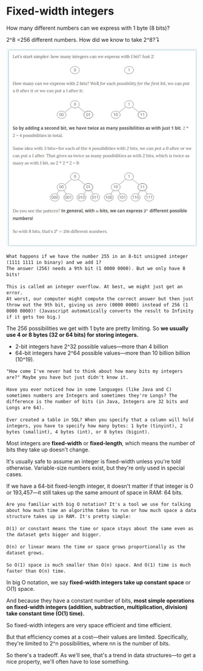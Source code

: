 # Fixed-width integers

How many different numbers can we express with 1 byte (8 bits)?

2^8 =256 different numbers. How did we know to take 2^8?↴

![Texto alternativo](img/14.jpg)

~~~
What happens if we have the number 255 in an 8-bit unsigned integer (1111 1111 in binary) and we add 1? 
The answer (256) needs a 9th bit (1 0000 0000). But we only have 8 bits!

This is called an integer overflow. At best, we might just get an error. 
At worst, our computer might compute the correct answer but then just throw out the 9th bit, giving us zero (0000 0000) instead of 256 (1 0000 0000)! (Javascript automatically converts the result to Infinity if it gets too big.)
~~~

The 256 possibilities we get with 1 byte are pretty limiting. So **we usually use 4 or 8 bytes (32 or 64 bits) for storing integers.**

- 2-bit integers have 2^32 possible values—more than 4 billion
- 64-bit integers have 2^64 possible values—more than 10 billion billion (10^19).

~~~
"How come I've never had to think about how many bits my integers are?" Maybe you have but just didn't know it.

Have you ever noticed how in some languages (like Java and C) sometimes numbers are Integers and sometimes they're Longs? The difference is the number of bits (in Java, Integers are 32 bits and Longs are 64).

Ever created a table in SQL? When you specify that a column will hold integers, you have to specify how many bytes: 1 byte (tinyint), 2 bytes (smallint), 4 bytes (int), or 8 bytes (bigint).
~~~

Most integers are **fixed-width** or **fixed-length**, which means the number of bits they take up doesn't change.

It's usually safe to assume an integer is fixed-width unless you're told otherwise. Variable-size numbers exist, but they're only used in special cases.

If we have a 64-bit fixed-length integer, it doesn't matter if that integer is 0 or 193,457—it still takes up the same amount of space in RAM: 64 bits.

~~~
Are you familiar with big O notation? It's a tool we use for talking about how much time an algorithm takes to run or how much space a data structure takes up in RAM. It's pretty simple:

O(1) or constant means the time or space stays about the same even as the dataset gets bigger and bigger.

O(n) or linear means the time or space grows proportionally as the dataset grows.

So O(1) space is much smaller than O(n) space. And O(1) time is much faster than O(n) time.
~~~

In big O notation, we say **fixed-width integers take up constant space** or O(1) space.

And because they have a constant number of bits, **most simple operations on fixed-width integers (addition, subtraction, multiplication, division) take constant time (O(1) time).**

So fixed-width integers are very space efficient and time efficient.

But that efficiency comes at a cost—their values are limited. Specifically, they're limited to 2^n possibilities, where nn is the number of bits.

So there's a tradeoff. As we'll see, that's a trend in data structures—to get a nice property, we'll often have to lose something.